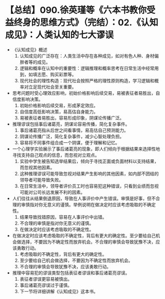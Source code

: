 # 【总结】090.徐英瑾等《六本书教你受益终身的思维方式》（完结）：02.《认知成见》：人类认知的七大谬误

-   《认知成见》概述
    1.  认知成见的广泛存在：人类生活中存在各种成见，如对有色人种、身材偏胖者等的成见。
    2.  逻辑和概率在认知中的重要性：逻辑推理和概率思考在日常生活中经常用到，如填志愿、购买彩票等。
    3.  现代社会的理性构造：现代社会按照严格的理性原则构造，学习逻辑和概率对立足现代社会至关重要。
-   思考问题时受心理效应影响，初始价格影响后续交易，易被表征者易胜出，自信度影响决策。
    1.  初始价格影响后续交易，形成茅定效应。
    2.  自信度高低影响决策，易高估自身能力。
    3.  易被表征者易胜出，容易形成印象，阴谋论传播广泛。
-   推理谬误包括事后诸葛亮，阴谋论容易传播，简化复杂事件。
    1.  事后诸葛亮指从后世之间看事情，易高估自己预测能力。
    2.  阴谋论传播广泛，简化复杂事件，减少心智处理负担。
    3.  容易将不同事件组合成一个阴谋，便于理解和记忆。
-   一个心理学实验展示了事后诸葛亮的现象，即人们倾向于根据结果来选择性地寻找支持自己观点的信息，而忽视对立观点。
    1.  实验中学生被告知选举结果后，倾向于寻找正面或负面材料以支持结果，而忽视其他因素。
    2.  这种推理谬误可能导致忽视对结果产生影响的其他因素，如内部不团结的领导者可能导致失败。
    3.  在日常生活中，领导者评价员工时也容易犯这种错误，只看到业绩而忽视可能对公司长远发展不利的因素。
-   人们往往从结果倒退原因，导致在人事评价中产生错误。审慎是好事，但不合理的审慎指对你无意义的谨慎。举例说明在做决定时应该考虑吸取的不确定性。
    1.  结果导致找错原因，容易在人事评价中出错。
    2.  不合理的审慎是指对你无意义的谨慎。
    3.  在做决定时应该考虑吸取的不确定性。
-   在做决定时应该考虑吸取的不确定性，背后有更大的确定性。至少要给自己机会做选择，不要因为不确定性而放弃机会。不合理的审慎会导致犹豫不决，应该勇敢行动。
    1.  考虑吸取的不确定性，背后有更大的确定性。
    2.  至少要给自己机会做选择，不要因为不确定性而放弃机会。
    3.  不合理的审慎会导致犹豫不决，应该勇敢行动。
-   推理中容易犯的谬误类型包括表征者谬误和事后诸葛亮谬误。
    1.  表征者谬误更容易被慎出。
    2.  事后诸葛亮谬误过于谨慎。
    3.  下一节将详细讲解《认知成见》这本书。
